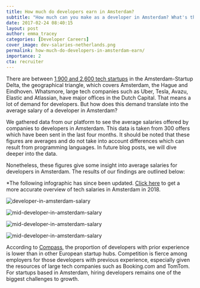 ```yaml
---
title: How much do developers earn in Amsterdam?
subtitle: "How much can you make as a developer in Amsterdam? What's the average salary for developers with 2 to 4 years experience? We gathered data from our platform to see the average salaries offered by companies to developers in Amsterdam."
date: 2017-02-24 08:40:15
layout: post
author: emma_tracey
categories: [Developer Careers]
cover_image: dev-salaries-netherlands.png
permalink: how-much-do-developers-in-amsterdam-earn/
importance: 2
cta: recruiter
---
```


There are between [1,900 and 2,600 tech startups](http://blog.honeypot.io/amsterdam-tech-map/) in the Amsterdam-Startup Delta, the geographical triangle, which covers Amsterdam, the Hague and Eindhoven. Whatsmore, large tech companies such as Uber, Tesla, Avazu, Elastic and Atlassian, have major offices in the Dutch Capital. That means a lot of demand for developers. But how does this demand translate into the average salary of a developer in Amsterdam? 

<!--more-->

We gathered data from our platform to see the average salaries offered by companies to developers in Amsterdam. This data is taken from 300 offers which have been sent in the last four months. It should be noted that these figures are averages and do not take into account differences which can result from programming languages. In future blog posts, we will dive deeper into the data. 

Nonetheless, these figures give some insight into average salaries for developers in Amsterdam. The results of our findings are outlined below:

*The following infographic has since been updated. [Click here](http://blog.honeypot.io/how-much-do-developers-earn-in-amsterdam-2018/) to get a more accurate overview of tech salaries in Amsterdam in 2018. 


![developer-in-amsterdam-salary](/assets/images/by-experience-netherlands-eng.png)


![mid-developer-in-amsterdam-salary](/assets/images/4-6-years-experience-netherlands-eng.png)

![mid-developer-in-amsterdam-salary](/assets/images/6-8-years-experience-netherlands-eng.png)


![mid-developer-in-amsterdam-salary](/assets/images/8plus-years-experience-netherlands-eng.png)

According to [Compass](http://startup-ecosystem.compass.co/ser2015/), the proportion of developers with prior experience is lower than in other European startup hubs. Competition is fierce among employers for those developers with previous experience, especially given the resources of large tech companies such as Booking.com and TomTom. For startups based in Amsterdam, hiring developers remains one of the biggest challenges to growth.

